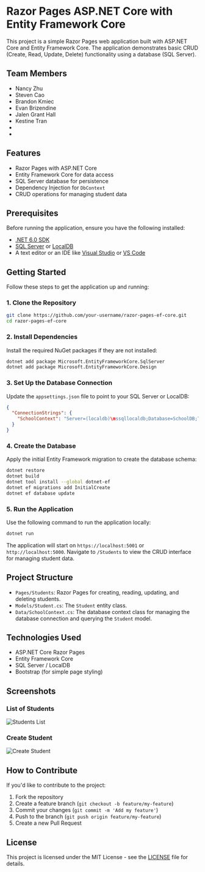 
# Razor Pages ASP.NET Core with Entity Framework Core

This project is a simple Razor Pages web application built with ASP.NET Core and Entity Framework Core. The application demonstrates basic CRUD (Create, Read, Update, Delete) functionality using a database (SQL Server).

## Team Members
- Nancy Zhu
- Steven Cao
- Brandon Kmiec
- Evan Brizendine
- Jalen Grant Hall
- Kestine Tran
- 
-


## Features

- Razor Pages with ASP.NET Core
- Entity Framework Core for data access
- SQL Server database for persistence
- Dependency Injection for `DbContext`
- CRUD operations for managing student data

## Prerequisites

Before running the application, ensure you have the following installed:

- [.NET 6.0 SDK](https://dotnet.microsoft.com/download)
- [SQL Server](https://www.microsoft.com/en-us/sql-server/sql-server-downloads) or [LocalDB](https://docs.microsoft.com/en-us/sql/database-engine/configure-windows/sql-server-2016-express-localdb)
- A text editor or an IDE like [Visual Studio](https://visualstudio.microsoft.com/) or [VS Code](https://code.visualstudio.com/)

## Getting Started

Follow these steps to get the application up and running:

### 1. Clone the Repository

```bash
git clone https://github.com/your-username/razor-pages-ef-core.git
cd razor-pages-ef-core
```

### 2. Install Dependencies

Install the required NuGet packages if they are not installed:

```bash
dotnet add package Microsoft.EntityFrameworkCore.SqlServer
dotnet add package Microsoft.EntityFrameworkCore.Design
```

### 3. Set Up the Database Connection

Update the `appsettings.json` file to point to your SQL Server or LocalDB:

```json
{
  "ConnectionStrings": {
    "SchoolContext": "Server=(localdb)\mssqllocaldb;Database=SchoolDB;Trusted_Connection=True;MultipleActiveResultSets=true"
  }
}
```

### 4. Create the Database

Apply the initial Entity Framework migration to create the database schema:

```bash
dotnet restore
dotnet build
dotnet tool install --global dotnet-ef
dotnet ef migrations add InitialCreate
dotnet ef database update
```

### 5. Run the Application

Use the following command to run the application locally:

```bash
dotnet run
```

The application will start on `https://localhost:5001` or `http://localhost:5000`. Navigate to `/Students` to view the CRUD interface for managing student data.

## Project Structure

- `Pages/Students`: Razor Pages for creating, reading, updating, and deleting students.
- `Models/Student.cs`: The `Student` entity class.
- `Data/SchoolContext.cs`: The database context class for managing the database connection and querying the `Student` model.

## Technologies Used

- ASP.NET Core Razor Pages
- Entity Framework Core
- SQL Server / LocalDB
- Bootstrap (for simple page styling)

## Screenshots

### List of Students
![Students List](screenshots/students-list.png)

### Create Student
![Create Student](screenshots/create-student.png)

## How to Contribute

If you'd like to contribute to the project:

1. Fork the repository
2. Create a feature branch (`git checkout -b feature/my-feature`)
3. Commit your changes (`git commit -m 'Add my feature'`)
4. Push to the branch (`git push origin feature/my-feature`)
5. Create a new Pull Request

## License

This project is licensed under the MIT License - see the [LICENSE](LICENSE) file for details.
